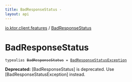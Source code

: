 ```yaml
---
title: BadResponseStatus - 
layout: api
---
```


<div class='api-docs-breadcrumbs'><a href="index.html">io.ktor.client.features</a> / <a href="./-bad-response-status.html">BadResponseStatus</a></div>

# BadResponseStatus

<div class="signature"><code><span class="keyword">typealias </span><s><span class="identifier">BadResponseStatus</span></s>&nbsp;<span class="symbol">=</span>&nbsp;<a href="-bad-response-status-exception/index.html"><span class="identifier">BadResponseStatusException</span></a></code></div>

**Deprecated:** [BadResponseStatus] is deprecated. Use [BadResponseStatusException] instead.

